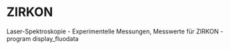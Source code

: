 # ZIRKON

Laser-Spektroskopie - Experimentelle Messungen, 
Messwerte für ZIRKON - program display_fluodata
